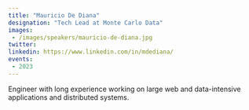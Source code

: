 ```yaml
---
title: "Mauricio De Diana"
designation: "Tech Lead at Monte Carlo Data"
images:
 - /images/speakers/mauricio-de-diana.jpg
twitter: 
linkedin: https://www.linkedin.com/in/mdediana/
events:
 - 2023
---
```


Engineer with long experience working on large web and data-intensive applications and distributed systems.
